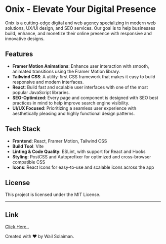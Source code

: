 # Onix - Elevate Your Digital Presence

Onix is a cutting-edge digital and web agency specializing in modern web solutions, UX/UI design, and SEO services. Our goal is to help businesses build, enhance, and monetize their online presence with responsive and innovative designs.

## Features

-   **Framer Motion Animations**: Enhance user interaction with smooth, animated transitions using the Framer Motion library.
-   **Tailwind CSS**: A utility-first CSS framework that makes it easy to build responsive and modern interfaces.
-   **React**: Build fast and scalable user interfaces with one of the most popular JavaScript libraries.
-   **SEO-Optimized**: Every page and component is designed with SEO best practices in mind to help improve search engine visibility.
-   **UI/UX Focused**: Prioritizing a seamless user experience with aesthetically pleasing and highly functional design patterns.

## Tech Stack

-   **Frontend**: React, Framer Motion, Tailwind CSS
-   **Build Tool**: Vite
-   **Linting & Code Quality**: ESLint, with support for React and Hooks
-   **Styling**: PostCSS and Autoprefixer for optimized and cross-browser compatible CSS
-   **Icons**: React Icons for easy-to-use and scalable icons across the app

## License

This project is licensed under the MIT License.

---

## Link

[Click Here..](https://onix-chi.vercel.app/)

Created with ❤️ by Wail Solaiman.
